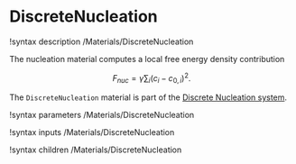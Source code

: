 
# DiscreteNucleation

!syntax description /Materials/DiscreteNucleation

The nucleation material computes a local free energy density contribution

$$
F_{nuc} = \gamma\sum_i (c_i-c_{0,i})^2.
$$

The `DiscreteNucleation` material is part of the [Discrete Nucleation system](Nucleation/DiscreteNucleation.md).

!syntax parameters /Materials/DiscreteNucleation

!syntax inputs /Materials/DiscreteNucleation

!syntax children /Materials/DiscreteNucleation
